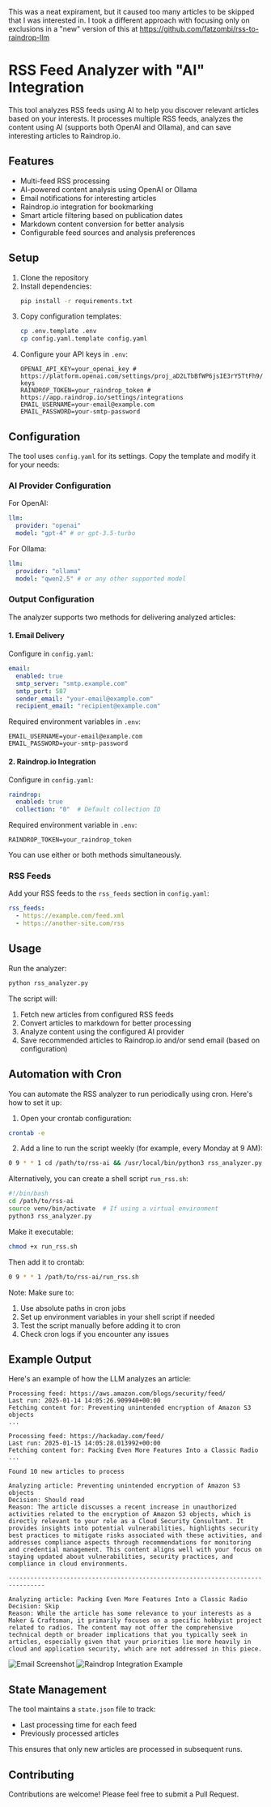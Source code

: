 This was a neat expirament, but it caused too many articles to be skipped that I was interested in.
I took a different approach with focusing only on exclusions in a "new" version of this at https://github.com/fatzombi/rss-to-raindrop-llm


# RSS Feed Analyzer with "AI" Integration

This tool analyzes RSS feeds using AI to help you discover relevant articles based on your interests. It processes multiple RSS feeds, analyzes the content using AI (supports both OpenAI and Ollama), and can save interesting articles to Raindrop.io.

## Features

- Multi-feed RSS processing
- AI-powered content analysis using OpenAI or Ollama
- Email notifications for interesting articles
- Raindrop.io integration for bookmarking
- Smart article filtering based on publication dates
- Markdown content conversion for better analysis
- Configurable feed sources and analysis preferences

## Setup

1. Clone the repository
2. Install dependencies:
   ```bash
   pip install -r requirements.txt
   ```
3. Copy configuration templates:
   ```bash
   cp .env.template .env
   cp config.yaml.template config.yaml
   ```
4. Configure your API keys in `.env`:
   ```
   OPENAI_API_KEY=your_openai_key # https://platform.openai.com/settings/proj_aD2LTbBfWP6jsIE3rY5TtFh9/api-keys
   RAINDROP_TOKEN=your_raindrop_token # https://app.raindrop.io/settings/integrations
   EMAIL_USERNAME=your-email@example.com
   EMAIL_PASSWORD=your-smtp-password
   ```

## Configuration

The tool uses `config.yaml` for its settings. Copy the template and modify it for your needs:

### AI Provider Configuration

For OpenAI:
```yaml
llm:
  provider: "openai"
  model: "gpt-4" # or gpt-3.5-turbo
```

For Ollama:
```yaml
llm:
  provider: "ollama"
  model: "qwen2.5" # or any other supported model
```

### Output Configuration

The analyzer supports two methods for delivering analyzed articles:

#### 1. Email Delivery

Configure in `config.yaml`:
```yaml
email:
  enabled: true
  smtp_server: "smtp.example.com"
  smtp_port: 587
  sender_email: "your-email@example.com"
  recipient_email: "recipient@example.com"
```

Required environment variables in `.env`:
```
EMAIL_USERNAME=your-email@example.com
EMAIL_PASSWORD=your-smtp-password
```

#### 2. Raindrop.io Integration

Configure in `config.yaml`:
```yaml
raindrop:
  enabled: true
  collection: "0"  # Default collection ID
```

Required environment variable in `.env`:
```
RAINDROP_TOKEN=your_raindrop_token
```

You can use either or both methods simultaneously.

### RSS Feeds

Add your RSS feeds to the `rss_feeds` section in `config.yaml`:
```yaml
rss_feeds:
  - https://example.com/feed.xml
  - https://another-site.com/rss
```

## Usage

Run the analyzer:
```bash
python rss_analyzer.py
```

The script will:
1. Fetch new articles from configured RSS feeds
2. Convert articles to markdown for better processing
3. Analyze content using the configured AI provider
4. Save recommended articles to Raindrop.io and/or send email (based on configuration)

## Automation with Cron

You can automate the RSS analyzer to run periodically using cron. Here's how to set it up:

1. Open your crontab configuration:
```bash
crontab -e
```

2. Add a line to run the script weekly (for example, every Monday at 9 AM):
```bash
0 9 * * 1 cd /path/to/rss-ai && /usr/local/bin/python3 rss_analyzer.py
```

Alternatively, you can create a shell script `run_rss.sh`:
```bash
#!/bin/bash
cd /path/to/rss-ai
source venv/bin/activate  # If using a virtual environment
python3 rss_analyzer.py
```

Make it executable:
```bash
chmod +x run_rss.sh
```

Then add it to crontab:
```bash
0 9 * * 1 /path/to/rss-ai/run_rss.sh
```

Note: Make sure to:
1. Use absolute paths in cron jobs
2. Set up environment variables in your shell script if needed
3. Test the script manually before adding it to cron
4. Check cron logs if you encounter any issues

## Example Output

Here's an example of how the LLM analyzes an article:

```text
Processing feed: https://aws.amazon.com/blogs/security/feed/
Last run: 2025-01-14 14:05:26.909940+00:00
Fetching content for: Preventing unintended encryption of Amazon S3 objects
...

Processing feed: https://hackaday.com/feed/
Last run: 2025-01-15 14:05:28.013992+00:00
Fetching content for: Packing Even More Features Into a Classic Radio
...

Found 10 new articles to process

Analyzing article: Preventing unintended encryption of Amazon S3 objects
Decision: Should read
Reason: The article discusses a recent increase in unauthorized activities related to the encryption of Amazon S3 objects, which is directly relevant to your role as a Cloud Security Consultant. It provides insights into potential vulnerabilities, highlights security best practices to mitigate risks associated with these activities, and addresses compliance aspects through recommendations for monitoring and credential management. This content aligns well with your focus on staying updated about vulnerabilities, security practices, and compliance in cloud environments.

--------------------------------------------------------------------------------

Analyzing article: Packing Even More Features Into a Classic Radio
Decision: Skip
Reason: While the article has some relevance to your interests as a Maker & Craftsman, it primarily focuses on a specific hobbyist project related to radios. The content may not offer the comprehensive technical depth or broader implications that you typically seek in articles, especially given that your priorities lie more heavily in cloud and application security, which are not addressed in this piece.
```

![Email Screenshot](screenshots/email.png)
![Raindrop Integration Example](screenshots/raindrop.png)

## State Management

The tool maintains a `state.json` file to track:
- Last processing time for each feed
- Previously processed articles

This ensures that only new articles are processed in subsequent runs.

## Contributing

Contributions are welcome! Please feel free to submit a Pull Request.
